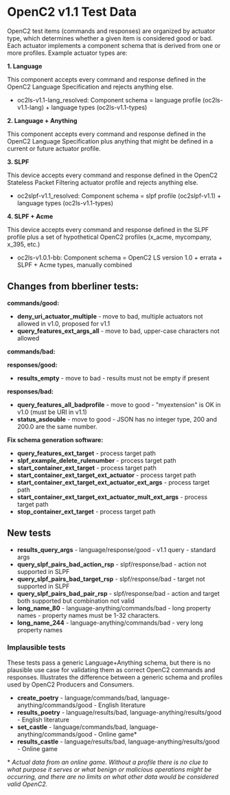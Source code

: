 # OpenC2 v1.1 Test Data

OpenC2 test items (commands and responses) are organized by actuator type, which determines whether a given item
is considered good or bad. Each actuator implements a component schema that is derived from one or more profiles.
Example actuator types are:

**1. Language**

This component accepts every command and response defined in the OpenC2 Language Specification and rejects anything else.

* oc2ls-v1.1-lang_resolved: Component schema = language profile (oc2ls-v1.1-lang) + language types (oc2ls-v1.1-types)

**2. Language + Anything**

This component accepts every command and response defined in the OpenC2 Language Specification plus anything that
might be defined in a current or future actuator profile.

**3. SLPF**

This device accepts every command and response defined in the OpenC2 Stateless Packet Filtering actuator profile
and rejects anything else.

* oc2slpf-v1.1_resolved: Component schema = slpf profile (oc2slpf-v1.1) + language types (oc2ls-v1.1-types)

**4. SLPF + Acme**

This device accepts every command and response defined in the SLPF profile plus a set of hypothetical OpenC2
profiles (x_acme, mycompany, x_395, etc.)

* oc2ls-v1.0.1-bb: Component schema = OpenC2 LS version 1.0 + errata + SLPF + Acme types, manually combined

## Changes from bberliner tests:
**commands/good:**  
* **deny_uri_actuator_multiple** - move to bad, multiple actuators not allowed in v1.0, proposed for v1.1
* **query_features_ext_args_all** - move to bad, upper-case characters not allowed

**commands/bad:**  

**responses/good:**  
* **results_empty** - move to bad - results must not be empty if present

**responses/bad:**  
* **query_features_all_badprofile** - move to good - "myextension" is OK in v1.0 (must be URI in v1.1)
* **status_asdouble** - move to good - JSON has no integer type, 200 and 200.0 are the same number.

**Fix schema generation software:**  
* **query_features_ext_target** - process target path
* **slpf_example_delete_rulenumber** - process target path
* **start_container_ext_target** - process target path
* **start_container_ext_target_ext_actuator** - process target path
* **start_container_ext_target_ext_actuator_ext_args** - process target path
* **start_container_ext_target_ext_actuator_mult_ext_args** - process target path
* **stop_container_ext_target** - process target path

## New tests
* **results_query_args** - language/response/good - v1.1 query - standard args
* **query_slpf_pairs_bad_action_rsp** - slpf/response/bad - action not supported in SLPF
* **query_slpf_pairs_bad_target_rsp** - slpf/response/bad - target not supported in SLPF
* **query_slpf_pairs_bad_pair_rsp** - slpf/response/bad - action and target both supported but combination not valid
* **long_name_80** - language-anything/commands/bad - long property names - property names must be 1-32 characters.
* **long_name_244** - language-anything/commands/bad - very long property names

### Implausible tests
These tests pass a generic Language+Anything schema, but there is no plausible use case for validating them
as correct OpenC2 commands and responses.
Illustrates the difference between a generic schema and profiles used by OpenC2 Producers and Consumers.
* **create_poetry** - language/commands/bad, language-anything/commands/good - English literature
* **results_poetry** - language/results/bad, language-anything/results/good - English literature
* **set_castle** - language/commands/bad, language-anything/commands/good - Online game*
* **results_castle** - language/results/bad, language-anything/results/good - Online game

\* *Actual data from an online game.  Without a profile there is no*
*clue to what purpose it serves or what benign or malicious operations might be occurring,*
*and there are no limits on what other data would be considered valid OpenC2.*
